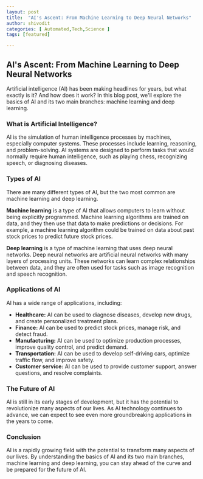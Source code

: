 ```yaml
---
layout: post
title:  "AI's Ascent: From Machine Learning to Deep Neural Networks"
author: shivodit
categories: [ Automated,Tech,Science ]
tags: [featured]

---
```

## AI's Ascent: From Machine Learning to Deep Neural Networks

Artificial intelligence (AI) has been making headlines for years, but what exactly is it? And how does it work? In this blog post, we'll explore the basics of AI and its two main branches: machine learning and deep learning.

### What is Artificial Intelligence?

AI is the simulation of human intelligence processes by machines, especially computer systems. These processes include learning, reasoning, and problem-solving. AI systems are designed to perform tasks that would normally require human intelligence, such as playing chess, recognizing speech, or diagnosing diseases.

### Types of AI

There are many different types of AI, but the two most common are machine learning and deep learning.

**Machine learning** is a type of AI that allows computers to learn without being explicitly programmed. Machine learning algorithms are trained on data, and they then use that data to make predictions or decisions. For example, a machine learning algorithm could be trained on data about past stock prices to predict future stock prices.

**Deep learning** is a type of machine learning that uses deep neural networks. Deep neural networks are artificial neural networks with many layers of processing units. These networks can learn complex relationships between data, and they are often used for tasks such as image recognition and speech recognition.

### Applications of AI

AI has a wide range of applications, including:

* **Healthcare:** AI can be used to diagnose diseases, develop new drugs, and create personalized treatment plans.
* **Finance:** AI can be used to predict stock prices, manage risk, and detect fraud.
* **Manufacturing:** AI can be used to optimize production processes, improve quality control, and predict demand.
* **Transportation:** AI can be used to develop self-driving cars, optimize traffic flow, and improve safety.
* **Customer service:** AI can be used to provide customer support, answer questions, and resolve complaints.

### The Future of AI

AI is still in its early stages of development, but it has the potential to revolutionize many aspects of our lives. As AI technology continues to advance, we can expect to see even more groundbreaking applications in the years to come.

### Conclusion

AI is a rapidly growing field with the potential to transform many aspects of our lives. By understanding the basics of AI and its two main branches, machine learning and deep learning, you can stay ahead of the curve and be prepared for the future of AI.